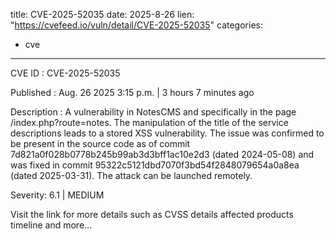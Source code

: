  
title: CVE-2025-52035
date: 2025-8-26
lien: "https://cvefeed.io/vuln/detail/CVE-2025-52035"
categories:
  - cve
---

CVE ID : CVE-2025-52035

Published :  Aug. 26
2025
3:15 p.m. | 3 hours
7 minutes ago

Description : A vulnerability in NotesCMS and specifically in the page /index.php?route=notes. The manipulation of the title of the service descriptions leads to a stored XSS vulnerability. The issue was confirmed to be present in the source code as of commit 7d821a0f028b0778b245b99ab3d3bff1ac10e2d3 (dated 2024-05-08) and was fixed in commit 95322c5121dbd7070f3bd54f2848079654a0a8ea (dated 2025-03-31). The attack can be launched remotely.

Severity: 6.1 | MEDIUM

Visit the link for more details
such as CVSS details
affected products
timeline
and more...
